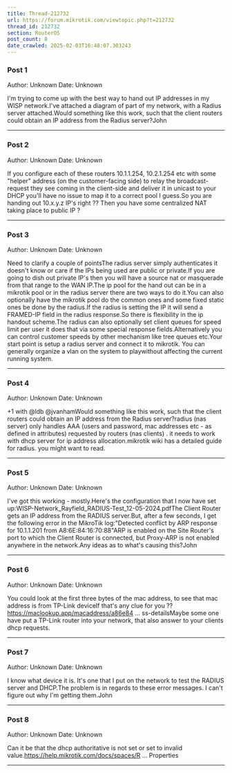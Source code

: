 ```yaml
---
title: Thread-212732
url: https://forum.mikrotik.com/viewtopic.php?t=212732
thread_id: 212732
section: RouterOS
post_count: 8
date_crawled: 2025-02-03T16:48:07.303243
---
```


### Post 1
Author: Unknown
Date: Unknown

I'm trying to come up with the best way to hand out IP addresses in my WISP network.I've attached a diagram of part of my network, with a Radius server attached.Would something like this work, such that the client routers could obtain an IP address from the Radius server?John

---
### Post 2
Author: Unknown
Date: Unknown

If you configure each of these routers 10.1.1.254, 10.2.1.254 etc with some "helper" address (on the customer-facing side) to relay the broadcast-request they see coming in the client-side and deliver it in unicast to your DHCP you'll have no issue to map it to a correct pool I guess.So you are handing out 10.x.y.z IP's right ?? Then you have some centralized NAT taking place to public IP ?

---
### Post 3
Author: Unknown
Date: Unknown

Need to clarify a couple of pointsThe radius server simply authenticates it doesn't know or care if the IPs being used are public or private.If you are going to dish out private IP's then you will have a source nat or masquerade from that range to the WAN IP.The ip pool for the hand out can be in a mikrotik pool or in the radius server there are two ways to do it.You can also optionally have the mikrotik pool do the common ones and some fixed static ones be done by the radius.If the radius is setting the IP it will send a FRAMED-IP field in the radius response.So there is flexibility in the ip handout scheme.The radius can also optionally set client queues for speed limit per user it does that via some special response fields.Alternatively you can control customer speeds by other mechanism like tree queues etc.Your start point is setup a radius server and connect it to mikrotik. You can generally organize a vlan on the system to playwithout affecting the current running system.

---
### Post 4
Author: Unknown
Date: Unknown

+1 with  @ldb @jvanhamWould something like this work, such that the client routers could obtain an IP address from the Radius server?radius (nas server) only handles AAA (users and password, mac addresses etc - as defined in attributes) requested by routers (nas clients) . it needs to work with dhcp server for ip address allocation.mikrotik wiki has a detailed guide for radius. you might want to read.

---
### Post 5
Author: Unknown
Date: Unknown

I've got this working - mostly.Here's the configuration that I now have set up:WISP-Network_Rayfield_RADIUS-Test_12-05-2024.pdfThe Client Router gets an IP address from the RADIUS server.But, after a few seconds, I get the following error in the MikroTik log:"Detected conflict by ARP response for 10.1.1.201 from A8:6E:84:16:70:88"ARP is enabled on the Site Router's port to which the Client Router is connected, but Proxy-ARP is not enabled anywhere in the network.Any ideas as to what's causing this?John

---
### Post 6
Author: Unknown
Date: Unknown

You could look at the first three bytes of the mac address, to see that mac address is from TP-Link deviceIf that's any clue for you ??https://maclookup.app/macaddress/a86e84 ... ss-detailsMaybe some one have put a TP-Link router into your network, that also answer to your clients dhcp requests.

---
### Post 7
Author: Unknown
Date: Unknown

I know what device it is.  It's one that I put on the network to test the RADIUS server and DHCP.The problem is in regards to these error messages.  I can't figure out why I'm getting them.John

---
### Post 8
Author: Unknown
Date: Unknown

Can it be that the dhcp authoritative is not set or set to invalid value.https://help.mikrotik.com/docs/spaces/R ... Properties

---
